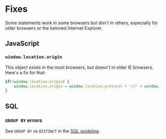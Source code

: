 # Fixes

Some statements work in some browsers but don't in others, especially for older browsers or the beloved Internet Explorer. 


## JavaScript

### `window.location.origin`

This object exists in the most browsers, but doesn't in older IE browsers. Here's a fix for that:

```javascript
if(!window.location.origin) {
    window.location.origin = window.location.protocol + '//' + window.location.hostname + (window.location.port ? ':' + window.location.port : '');
}
```


## SQL

### `GROUP BY` errors

See `GROUP BY` vs `DISTINCT` in the [SQL guideline](SQL.md#group-by-vs-distinct).